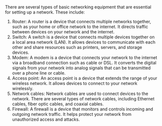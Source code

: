 There are several types of basic networking equipment that are essential for setting up a network. These include:

1. Router: A router is a device that connects multiple networks together, such as your home or office network to the internet. It directs traffic between devices on your network and the internet.
2. Switch: A switch is a device that connects multiple devices together on a local area network (LAN). It allows devices to communicate with each other and share resources such as printers, servers, and storage devices.
3. Modem: A modem is a device that connects your network to the internet via a broadband connection such as cable or DSL. It converts the digital signals from your network into analog signals that can be transmitted over a phone line or cable.
4. Access point: An access point is a device that extends the range of your wireless network. It allows devices to connect to your network wirelessly.
5. Network cables: Network cables are used to connect devices to the network. There are several types of network cables, including Ethernet cables, fiber optic cables, and coaxial cables.
6. Firewall: A firewall is a device that monitors and controls incoming and outgoing network traffic. It helps protect your network from unauthorized access and attacks.